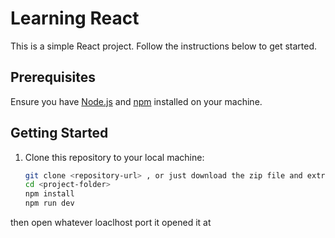 # Learning React

This is a simple React project. Follow the instructions below to get started.

## Prerequisites

Ensure you have [Node.js](https://nodejs.org/) and [npm](https://www.npmjs.com/) installed on your machine.

## Getting Started

1. Clone this repository to your local machine:

   ```bash
   git clone <repository-url> , or just download the zip file and extract it
   cd <project-folder>
   npm install
   npm run dev
   ```
 
 then open whatever loaclhost port it opened it at 